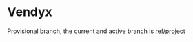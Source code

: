 # Vendyx

Provisional branch, the current and active branch is [ref/project](https://github.com/sam-621/vendyx/tree/ref/project)

